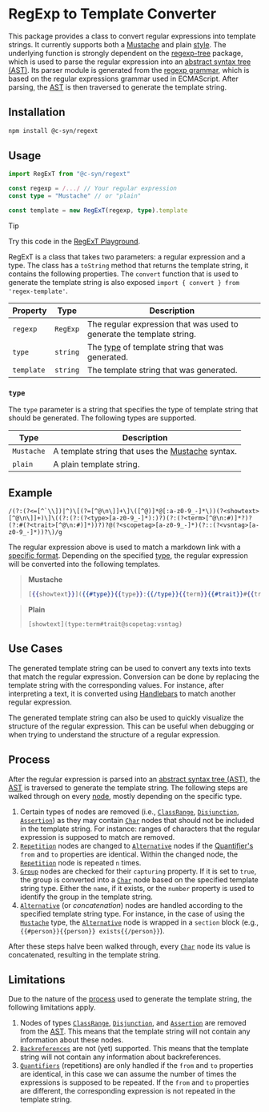 # RegExp to Template Converter

This package provides a class to convert regular expressions into template strings. It currently supports both a [Mustache](https://mustache.github.io/) and plain [style](#type).
The underlying function is strongly dependent on the [regexp-tree](https://www.npmjs.com/package/regexp-tree) package, which is used to parse the regular expression into an [abstract syntax tree (AST)](https://astexplorer.net/#/gist/4ea2b52f0e546af6fb14f9b2f5671c1c/39b55944da3e5782396ffa1fea3ba68d126cd394). Its parser module is generated from the [regexp grammar](https://github.com/DmitrySoshnikov/regexp-tree/blob/master/src/parser/regexp.bnf), which is based on the regular expressions grammar used in ECMAScript. After parsing, the [AST](https://astexplorer.net/#/gist/4ea2b52f0e546af6fb14f9b2f5671c1c/39b55944da3e5782396ffa1fea3ba68d126cd394) is then traversed to generate the template string.

## Installation

```bash
npm install @c-syn/regext
```

## Usage

```typescript
import RegExT from "@c-syn/regext" 

const regexp = /.../ // Your regular expression
const type = "Mustache" // or "plain"

const template = new RegExT(regexp, type).template
```
> [!TIP]
> Try this code in the [RegExT Playground](https://playcode.io/1769499). 

RegExT is a class that takes two parameters: a regular expression and a type. The class has a `toString` method that returns the template string, it contains the following properties. The `convert` function that is used to generate the template string is also exposed `import { convert } from 'regex-template'`.

| Property | Type | Description |
| --- | --- | --- |
| `regexp` | `RegExp` | The regular expression that was used to generate the template string. |
| `type` | `string` | The [type](#type) of template string that was generated. |
| `template` | `string` | The template string that was generated. |

### `type`

The `type` parameter is a string that specifies the type of template string that should be generated. The following types are supported.

| Type | Description |
| --- | --- |
| `Mustache` | A template string that uses the [Mustache](https://mustache.github.io/) syntax. |
| `plain` | A plain template string. |

## Example

```regexp
/(?:(?<=[^`\\])|^)\[(?=[^@\n\]]+\]\([^@)]*@[:a-z0-9_-]*\))(?<showtext>[^@\n\]]+)\]\((?:(?:(?<type>[a-z0-9_-]*):)?)(?:(?<term>[^@\n:#)]*?)?(?:#(?<trait>[^@\n:#)]*))?)?@(?<scopetag>[a-z0-9_-]*)(?::(?<vsntag>[a-z0-9_-]*))?\)/g
```

The regular expression above is used to match a markdown link with a [specific format](https://tno-terminology-design.github.io/tev2-specifications/docs/specs/tools/trrt#predefined-interpreters). Depending on the specified [type](#type), the regular expression will be converted into the following templates.

> **Mustache**
> ```handlebars
> [{{showtext}}]({{#type}}{{type}}:{{/type}}{{term}}{{#trait}}#{{trait}}{{/trait}}@{{scopetag}}{{#vsntag}}:{{vsntag}}{{/vsntag}})
> ```

> **Plain**
> ```
> [showtext](type:term#trait@scopetag:vsntag)
> ```

## Use Cases

The generated template string can be used to convert any texts into texts that match the regular expression. Conversion can be done by replacing the template string with the corresponding values. For instance, after interpreting a text, it is converted using [Handlebars](https://handlebarsjs.com/) to match another regular expression.

The generated template string can also be used to quickly visualize the structure of the regular expression. This can be useful when debugging or when trying to understand the structure of a regular expression.

## Process

After the regular expression is parsed into an [abstract syntax tree (AST)](https://astexplorer.net/#/gist/4ea2b52f0e546af6fb14f9b2f5671c1c/39b55944da3e5782396ffa1fea3ba68d126cd394), the [AST](https://astexplorer.net/#/gist/4ea2b52f0e546af6fb14f9b2f5671c1c/39b55944da3e5782396ffa1fea3ba68d126cd394) is traversed to generate the template string. 
The following steps are walked through on every [node](https://www.npmjs.com/package/regexp-tree#ast-nodes-specification), mostly depending on the specific type.

1. Certain types of nodes are removed (i.e., [`ClassRange`](https://www.npmjs.com/package/regexp-tree#character-class-ranges), [`Disjunction`](https://www.npmjs.com/package/regexp-tree#disjunction), [`Assertion`](https://www.npmjs.com/package/regexp-tree#assertions)) as they may contain [`Char`](https://www.npmjs.com/package/regexp-tree#char) nodes that should not be included in the template string. For instance: ranges of characters that the regular expression is supposed to match are removed.
2. [`Repetition`](https://www.npmjs.com/package/regexp-tree#quantifiers) nodes are changed to [`Alternative`](https://www.npmjs.com/package/regexp-tree#alternative) nodes if the [Quantifier's](https://www.npmjs.com/package/regexp-tree#quantifiers) `from` and `to` properties are identical. Within the changed node, the [`Repetition`](https://www.npmjs.com/package/regexp-tree#quantifiers) node is repeated `n` times.
3. [`Group`](https://www.npmjs.com/package/regexp-tree#groups) nodes are checked for their `capturing` property. If it is set to `true`, the group is converted into a [`Char`](https://www.npmjs.com/package/regexp-tree#char) node based on the specified template string type. Either the `name`, if it exists, or the `number` property is used to identify the group in the template string.
4. [`Alternative`](https://www.npmjs.com/package/regexp-tree#alternative) (or *concatenation*) nodes are handled according to the specified template string type. For instance, in the case of using the [`Mustache`](#usage) type, the [`Alternative`](https://www.npmjs.com/package/regexp-tree#alternative) node is wrapped in a `section` block (e.g., `{{#person}}{{person}} exists{{/person}}`).

After these steps halve been walked through, every [`Char`](https://www.npmjs.com/package/regexp-tree#char) node its value is concatenated, resulting in the template string.

## Limitations

Due to the nature of the [process](#process) used to generate the template string, the following limitations apply.

1. Nodes of types [`ClassRange`](https://www.npmjs.com/package/regexp-tree#character-class-ranges), [`Disjunction`](https://www.npmjs.com/package/regexp-tree#disjunction), and [`Assertion`](https://www.npmjs.com/package/regexp-tree#assertions) are removed from the [AST](https://astexplorer.net/#/gist/4ea2b52f0e546af6fb14f9b2f5671c1c/39b55944da3e5782396ffa1fea3ba68d126cd394). This means that the template string will not contain any information about these nodes.
2. [`Backreferences`](https://www.npmjs.com/package/regexp-tree#backreferences) are not (yet) supported. This means that the template string will not contain any information about backreferences.
3. [`Quantifiers`](https://www.npmjs.com/package/regexp-tree#quantifiers) (repetitions) are only handled if the `from` and `to` properties are identical, in this case we can assume the number of times the expressions is supposed to be repeated. If the `from` and `to` properties are different, the corresponding expression is not repeated in the template string.
